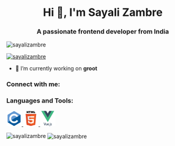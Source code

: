 <h1 align="center">Hi 👋, I'm Sayali Zambre</h1>
<h3 align="center">A passionate frontend developer from India</h3>

<p align="left"> <img src="https://komarev.com/ghpvc/?username=sayalizambre&label=Profile%20views&color=0e75b6&style=flat" alt="sayalizambre" /> </p>

<p align="left"> <a href="https://github.com/ryo-ma/github-profile-trophy"><img src="https://github-profile-trophy.vercel.app/?username=sayalizambre" alt="sayalizambre" /></a> </p>

- 🔭 I’m currently working on **groot**

<h3 align="left">Connect with me:</h3>
<p align="left">
</p>

<h3 align="left">Languages and Tools:</h3>
<p align="left"> <a href="https://www.cprogramming.com/" target="_blank" rel="noreferrer"> <img src="https://raw.githubusercontent.com/devicons/devicon/master/icons/c/c-original.svg" alt="c" width="40" height="40"/> </a> <a href="https://www.w3.org/html/" target="_blank" rel="noreferrer"> <img src="https://raw.githubusercontent.com/devicons/devicon/master/icons/html5/html5-original-wordmark.svg" alt="html5" width="40" height="40"/> </a> <a href="https://vuejs.org/" target="_blank" rel="noreferrer"> <img src="https://raw.githubusercontent.com/devicons/devicon/master/icons/vuejs/vuejs-original-wordmark.svg" alt="vuejs" width="40" height="40"/> </a> </p>

<p><img align="left" src="https://github-readme-stats.vercel.app/api/top-langs?username=sayalizambre&show_icons=true&locale=en&layout=compact" alt="sayalizambre" /></p>

<p>&nbsp;<img align="center" src="https://github-readme-stats.vercel.app/api?username=sayalizambre&show_icons=true&locale=en" alt="sayalizambre" /></p>
